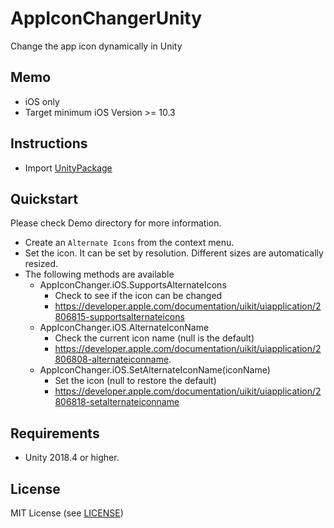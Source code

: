 # AppIconChangerUnity
Change the app icon dynamically in Unity

## Memo

- iOS only
- Target minimum iOS Version >= 10.3

## Instructions

- Import [UnityPackage](https://github.com/kyubuns/AppIconChangerUnity/releases)

## Quickstart

Please check Demo directory for more information.

- Create an `Alternate Icons` from the context menu.
- Set the icon. It can be set by resolution. Different sizes are automatically resized.
- The following methods are available
    - AppIconChanger.iOS.SupportsAlternateIcons
        - Check to see if the icon can be changed
        - https://developer.apple.com/documentation/uikit/uiapplication/2806815-supportsalternateicons
    - AppIconChanger.iOS.AlternateIconName
        - Check the current icon name (null is the default)
        - https://developer.apple.com/documentation/uikit/uiapplication/2806808-alternateiconname.
    - AppIconChanger.iOS.SetAlternateIconName(iconName)
        - Set the icon (null to restore the default)
        - https://developer.apple.com/documentation/uikit/uiapplication/2806818-setalternateiconname

## Requirements

- Unity 2018.4 or higher.

## License

MIT License (see [LICENSE](LICENSE))


